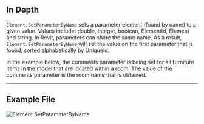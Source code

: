 ## In Depth
`Element.SetParameterByName` sets a parameter element (found by name) to a given value. Values include: double, integer, boolean, ElementId, Element and string. In Revit, parameters can share the same name. As a result, `Element.SetParameterByName` will set the value on the first parameter that is found, sorted alphabetically by UniqueId.

In the example below, the comments parameter is being set for all furniture items in the model that are located within a room. The value of the comments parameter is the room name that is obtained.
___
## Example File

![Element.SetParameterByName](./Revit.Elements.Element.SetParameterByName_img.jpg)
